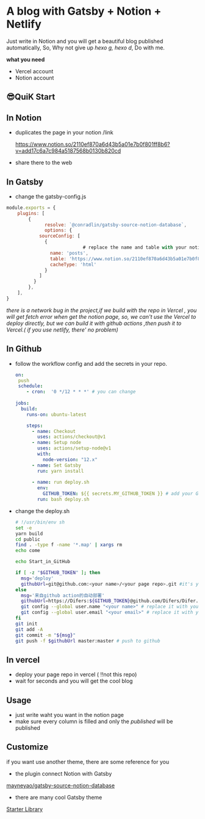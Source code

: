 # A blog with Gatsby + Notion + Netlify
Just write in Notion and you will get a beautiful blog published automatically, So, Why not give up *hexo g, hexo d*, Do with me.

**what you need**

- Vercel account
- Notion account

## 😎**QuiK Start**

## In Notion

- duplicates the page in your notion /link

  https://www.notion.so/2110ef870a6d43b5a01e7b0f801ff8b6?v=add17c6a7c984a5187568b0130b820cd

- share there to the web

## In Gatsby

- change the gatsby-config.js

```jsx
module.exports = {
    plugins: [
        {
		      resolve: `@conradlin/gatsby-source-notion-database`,
		      options: {
	        sourceConfig: [
	          {
							# replace the name and table with your notion config
	            name: 'posts', 
	            table: 'https://www.notion.so/2110ef870a6d43b5a01e7b0f801ff8b6?v=add17c6a7c984a5187568b0130b820cd',
	            cacheType: 'html'
	          }
	        ]
	      }
	    },
    ],
}
```

*there is a network bug in the project,if we build with the repo in Vercel , you will get fetch error when get the notion page, so, we can't use the Vercel to deploy directly, but we can build it with github actions ,then push it to Vercel.( if you use netlify, there' no problem)*

## In Github

- follow the workflow config and add the secrets in your repo.

  ```yaml
  on: 
   push
   schedule:
      - cron:  '0 */12 * * *' # you can change 
        
  jobs: 
    build:
      runs-on: ubuntu-latest 
  
      steps: 
        - name: Checkout 
          uses: actions/checkout@v1
        - name: Setup node 
          uses: actions/setup-node@v1
          with:
            node-version: "12.x"
        - name: Set Gatsby
          run: yarn install  
           
        - name: run deploy.sh 
          env: 
            GITHUB_TOKEN: ${{ secrets.MY_GITHUB_TOKEN }} # add your Github token in your sercets
          run: bash deploy.sh  
  
  ```

- change the deploy.sh

  ```bash
  # !/usr/bin/env sh
  set -e
  yarn build 
  cd public 
  find . -type f -name '*.map' | xargs rm
  echo come
  
  echo Start_in_GitHub
  
  if [ -z "$GITHUB_TOKEN" ]; then
    msg='deploy'
    githubUrl=git@github.com:<your name>/<your page repo>.git #it's yout page repo not this
  else
    msg='来自github action的自动部署'
    githubUrl=https://Difers:${GITHUB_TOKEN}@github.com/Difers/Difer.git
    git config --global user.name "<your name>" # replace it with yours
    git config --global user.email "<your email>" # replace it with yours
  fi
  git init
  git add -A
  git commit -m "${msg}"
  git push -f $githubUrl master:master # push to github
  ```

## In vercel

- deploy your page repo in vercel ( ‼️not this repo)
- wait for seconds and you will get the cool blog

## Usage

- just write waht you want in the notion page
- make sure every column is filled and only the *published* will be published

## Customize

if you want use another theme, there are some reference for you

- the plugin connect Notion with Gatsby

[mayneyao/gatsby-source-notion-database](https://github.com/mayneyao/gatsby-source-notion-database)

- there are many cool Gatsby theme

[Starter Library](https://www.gatsbyjs.com/starters/?v=2)
